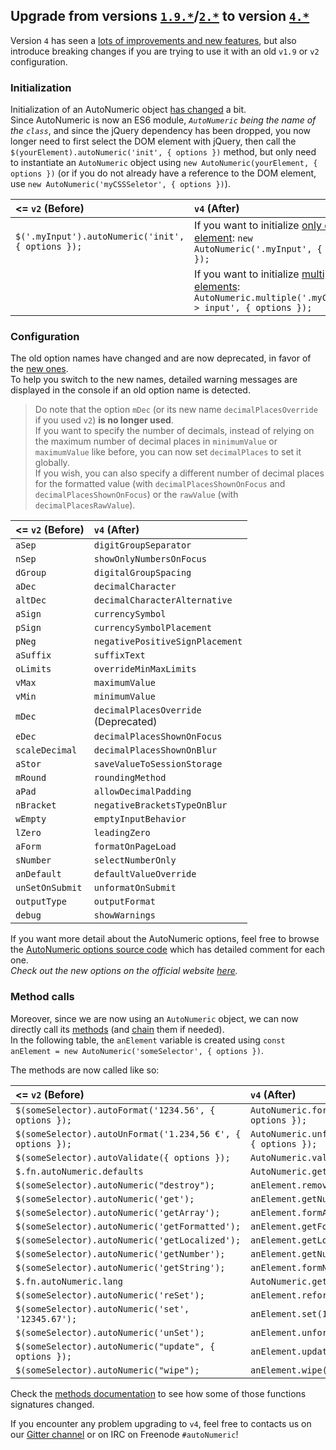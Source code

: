 ## Upgrade from versions [`1.9.*`](https://github.com/autoNumeric/autoNumeric/releases/tag/1.9.46)/[`2.*`](https://github.com/autoNumeric/autoNumeric/releases/tag/v2.0.13) to version [`4.*`](https://github.com/autoNumeric/autoNumeric/tree/v4.0.0)

Version `4` has seen a [lots of improvements and new features](https://github.com/autoNumeric/autoNumeric/releases/tag/v4.0.0), but also introduce breaking changes if you are trying to use it with an old `v1.9` or `v2` configuration.

### Initialization

Initialization of an AutoNumeric object [has changed](https://github.com/autoNumeric/autoNumeric/#initialization) a bit.<br>
Since AutoNumeric is now an ES6 module, *`AutoNumeric` being the name of the `class`*, and since the jQuery dependency has been dropped, you now longer need to first select the DOM element with jQuery, then call the `$(yourElement).autoNumeric('init', { options })` method, but only need to instantiate an `AutoNumeric` object using `new AutoNumeric(yourElement, { options })` (or if you do not already have a reference to the DOM element, use `new AutoNumeric('myCSSSeletor', { options })`).

| <= `v2` (Before)          | `v4` (After) |
| :---------------- | :-----------  |
| `$('.myInput').autoNumeric('init', { options });` | If you want to initialize [only one element](https://github.com/autoNumeric/autoNumeric/#initialize-one-autonumeric-object): `new AutoNumeric('.myInput', { options });` |
|  | If you want to initialize [multiple elements](https://github.com/autoNumeric/autoNumeric/#initialize-multiple-autonumeric-objects-at-once): `AutoNumeric.multiple('.myCssClass > input', { options });` |

### Configuration

The old option names have changed and are now deprecated, in favor of the [new ones](https://github.com/autoNumeric/autoNumeric/#options).<br>
To help you switch to the new names, detailed warning messages are displayed in the console if an old option name is detected.

> Do note that the option `mDec` (or its new name `decimalPlacesOverride` if you used `v2`) **is no longer used**.<br>
If you want to specify the number of decimals, instead of relying on the maximum number of decimal places in `minimumValue` or `maximumValue` like before, you can now set `decimalPlaces` to set it globally.<br>
If you wish, you can also specify a different number of decimal places for the formatted value (with `decimalPlacesShownOnFocus` and `decimalPlacesShownOnFocus`) or the `rawValue` (with `decimalPlacesRawValue`).

| <= `v2` (Before)          | `v4` (After) |
| :---------------- | :-----------  |
| `aSep`          | `digitGroupSeparator` |
| `nSep`          | `showOnlyNumbersOnFocus` |
| `dGroup`        | `digitalGroupSpacing` |
| `aDec`          | `decimalCharacter` |
| `altDec`        | `decimalCharacterAlternative` |
| `aSign`         | `currencySymbol` |
| `pSign`         | `currencySymbolPlacement` |
| `pNeg`          | `negativePositiveSignPlacement` |
| `aSuffix`       | `suffixText` |
| `oLimits`       | `overrideMinMaxLimits` |
| `vMax`          | `maximumValue` |
| `vMin`          | `minimumValue` |
| `mDec`          | `decimalPlacesOverride`<br>(Deprecated) |
| `eDec`          | `decimalPlacesShownOnFocus` |
| `scaleDecimal`  | `decimalPlacesShownOnBlur` |
| `aStor`         | `saveValueToSessionStorage` |
| `mRound`        | `roundingMethod` |
| `aPad`          | `allowDecimalPadding` |
| `nBracket`      | `negativeBracketsTypeOnBlur` |
| `wEmpty`        | `emptyInputBehavior` |
| `lZero`         | `leadingZero` |
| `aForm`         | `formatOnPageLoad` |
| `sNumber`       | `selectNumberOnly` |
| `anDefault`     | `defaultValueOverride` |
| `unSetOnSubmit` | `unformatOnSubmit` |
| `outputType`    | `outputFormat` |
| `debug`         | `showWarnings` |

If you want more detail about the AutoNumeric options, feel free to browse the [AutoNumeric options source code](https://github.com/autoNumeric/autoNumeric/blob/master/src/AutoNumericOptions.js) which has detailed comment for each one.<br>
*Check out the new options on the official website [here](http://autonumeric.org/guide).*

### Method calls

Moreover, since we are now using an `AutoNumeric` object, we can now directly call its [methods](https://github.com/autoNumeric/autoNumeric/#methods) (and [chain](https://github.com/autoNumeric/autoNumeric/#function-chaining) them if needed).<br> 
In the following table, the `anElement` variable is created using `const anElement = new AutoNumeric('someSelector', { options })`.

The methods are now called like so:

| <= `v2` (Before)          | `v4` (After) |
| :---------------- | :-----------  |
| `$(someSelector).autoFormat('1234.56', { options });` | `AutoNumeric.format(1234.56, { options });` |
| `$(someSelector).autoUnFormat('1.234,56 €', { options });` | `AutoNumeric.unformat('1.234,56 €', { options });` |
| `$(someSelector).autoValidate({ options });` | `AutoNumeric.validate({ options })` |
| `$.fn.autoNumeric.defaults` | `AutoNumeric.getDefaultConfig()` |
| `$(someSelector).autoNumeric("destroy");` | `anElement.remove();` |
| `$(someSelector).autoNumeric('get');` | `anElement.getNumericString();` |
| `$(someSelector).autoNumeric('getArray');` | `anElement.formArrayNumericString();` |
| `$(someSelector).autoNumeric('getFormatted');` | `anElement.getFormatted();` |
| `$(someSelector).autoNumeric('getLocalized');` | `anElement.getLocalized();` |
| `$(someSelector).autoNumeric('getNumber');` | `anElement.getNumber();` |
| `$(someSelector).autoNumeric('getString');` | `anElement.formNumericString();` |
| `$.fn.autoNumeric.lang` | `AutoNumeric.getPredefinedOptions()` |
| `$(someSelector).autoNumeric('reSet');` | `anElement.reformat();` |
| `$(someSelector).autoNumeric('set', '12345.67');` | `anElement.set(12345.67);` |
| `$(someSelector).autoNumeric('unSet');` | `anElement.unformat();` |
| `$(someSelector).autoNumeric("update", { options });` | `anElement.update({ options });` |
| `$(someSelector).autoNumeric("wipe");` | `anElement.wipe();` |

Check the [methods documentation](https://github.com/autoNumeric/autoNumeric/#instantiated-methods) to see how some of those functions signatures changed.


If you encounter any problem upgrading to `v4`, feel free to contacts us on our [Gitter channel](https://gitter.im/autoNumeric/autoNumeric) or on IRC on Freenode `#autoNumeric`!
